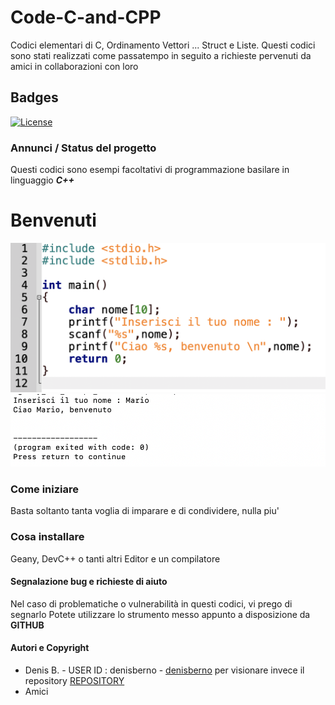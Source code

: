 # Code-C-and-CPP
Codici elementari di C, Ordinamento Vettori ... Struct e Liste.
Questi codici sono stati realizzati come passatempo in seguito a richieste pervenuti da amici in collaborazioni con loro 

## Badges
[![License](https://img.shields.io/github/license/italia/bootstrap-italia.svg)](https://github.com/italia/bootstrap-italia/blob/master/LICENSE) 

### Annunci / Status del progetto
Questi codici sono esempi facoltativi di programmazione basilare in linguaggio ***C++*** 

# Benvenuti
![Ciao Mondo, Benvenuto](1.png)
![(Esecuzione) Ciao Mondo, Benvenuto](2.png)

### Come iniziare
Basta soltanto tanta voglia di imparare e di condividere, nulla piu'

### Cosa installare
Geany, DevC++ o tanti altri Editor e un compilatore 

#### Segnalazione bug e richieste di aiuto
Nel caso di problematiche o vulnerabilità in questi codici, vi prego di segnarlo
Potete utilizzare lo strumento messo appunto a disposizione da **GITHUB**

#### Autori e Copyright

- Denis B. - USER ID : denisberno - [denisberno](https://github.com/denisberno) per visionare invece il repository [REPOSITORY](https://github.com/denisberno/Code-C-and-CPP)
- Amici  

